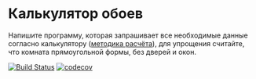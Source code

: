 <h1>Калькулятор обоев</h1>
<p>Напишите программу, которая запрашивает
   все необходимые данные согласно
   калькулятору (<a href="https://oboi-palitra.ru/advice/ruloni/">методика расчёта</a>),
   для упрощения считайте, что комната
   прямоугольной формы, без дверей и окон.</p>
   
[![Build Status](https://travis-ci.org/KAE-dev/wallpaperCalculator.svg?branch=master)](https://travis-ci.org/KAE-dev/wallpaperCalculator)  [![codecov](https://codecov.io/gh/KAE-dev/wallpaperCalculator/branch/master/graph/badge.svg)](https://codecov.io/gh/KAE-dev/wallpaperCalculator)

